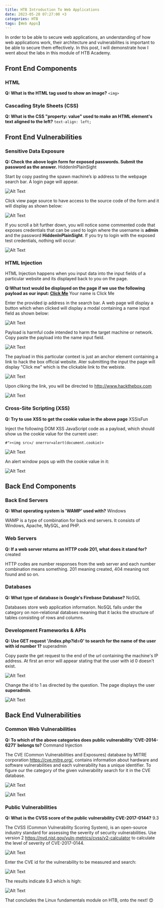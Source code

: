 ```yaml
---
title: HTB Introduction To Web Applications
date: 2023-05-28 07:27:00 +3
categories: HTB
tags: [Web Apps] 
---
```


In order to be able to secure web applications, an understanding of how web applications work, their architecture and vulnerabilites is important to be able to secure them effectively. In this post, I will demonstrate how I went about the labs in this module of HTB Academy.

## Front End Components

### HTML

**Q: What is the HTML tag used to show an image?** `<img>`

### Cascading Style Sheets (CSS)

**Q: What is the CSS "property: value" used to make an HTML element's text aligned to the left?** `text-align: left;`

## Front End Vulnerabilities

### Sensitive Data Exposure

**Q: Check the above login form for exposed passwords. Submit the password as the answer.**
HiddenInPlainSight

Start by copy pasting the spawn machine’s ip address to the webpage search bar. A login page will appear.

![Alt Text](/assets/imgs/WFP.JPG)

Click view page source to have access to the source code of the
form and it will display as shown below:

![Alt Text](/assets/imgs/WFP2.JPG)

If you scroll a bit further down, you will notice some commented code that exposes credentials that can be used to login where the username is **admin** and the password **HiddenInPlainSight**. If you try to login with the exposed test credentials, nothing will occur:

![Alt Text](/assets/imgs/comment.JPG)

### HTML Injection

HTML Injection happens when you input data into the input fields of a particular website and its displayed back to you on the page.

**Q:What text would be displayed on the page if we use the following payload as our input: <a href="http://www.hackthebox.com">Click Me</a>** Your name is Click Me

Enter the provided ip address in the search bar. A web page will display a button which when clicked will display a modal containing a name input field as shown below:

![Alt Text](/assets/imgs/HTMLi.JPG)

Payload is harmful code intended to harm the target machine or network. Copy paste the payload into the name input field.

![Alt Text](/assets/imgs/payload.JPG)

The payload in this particular context is just an anchor element containing a link to hack the box official website. Ater submitting the input the page will display "Click me" which is the clickable link to the webiste.

![Alt Text](/assets/imgs/click.JPG)

Upon cliking the link, you will be directed to http://www.hackthebox.com

![Alt Text](/assets/imgs/click2.JPG)

### Cross-Site Scripting (XSS)

**Q: Try to use XSS to get the cookie value in the above page**
XSSisFun

Inject the following DOM XSS JavaScript code as a payload, which should show us the cookie value for the current user:

`#"><img src=/ onerror=alert(document.cookie)>`

![Alt Text](/assets/imgs/payload2.JPG)

An alert window pops up with the cookie value in it:

![Alt Text](/assets/imgs/payload3.JPG)

## Back End Components

### Back End Servers

**Q: What operating system is 'WAMP' used with?**
Windows

WAMP is a type of combination for back end servers. It consists of Windows, Apache, MySQL, and PHP.

### Web Servers

**Q: If a web server returns an HTTP code 201, what does it stand for?** created

HTTP codes are number responses from the web server and each number combination means something. 201 meaning created, 404 meaning not found and so on.

### Databases

**Q: What type of database is Google's Firebase Database?** NoSQL

Databases store web application information. NoSQL falls under the category on non-relational databses meaning that it lacks the structure of tables consisting of rows and columns.

### Development Frameworks & APIs

**Q: Use GET request '/index.php?id=0' to search for the name of the user with id number 1?** superadmin

Copy paste the get request to the end of the url containing the machine's IP address. At first an error will appear stating that the user with id 0 doesn't exist.

![Alt Text](/assets/imgs/get.JPG)

Change the id to 1 as directed by the question. The page displays the user **superadmin**.

![Alt Text](/assets/imgs/get2.JPG)

## Back End Vulnerabilities

### Common Web Vulnerabilities

__Q: To which of the above categories does public vulnerability 'CVE-2014-6271' belongs to?__ Command Injection

The CVE (Common Vulnerabilities and Exposures) database by MITRE corporation https://cve.mitre.org/, contains information about hardware and software vulnerabilities and each vulnerability has a unique identifier. To figure our the category of the given vulnerability search for it in the CVE database. 

![Alt Text](/assets/imgs/cve.JPG)

![Alt Text](/assets/imgs/cve2.JPG)

### Public Vulnerabilities 
__Q:  What is the CVSS score of the public vulnerability CVE-2017-0144?__ 9.3

The CVSS (Common Vulnerability Scoring System), is an open-source industry standard for assessing the severity of security vulnerabilities. Use version 2 https://nvd.nist.gov/vuln-metrics/cvss/v2-calculator to calculate the level of severity of CVE-2017-0144. 

![Alt Text](/assets/imgs/cvss.JPG)

Enter the CVE id for the vulnerability to be measured and search:

![Alt Text](/assets/imgs/cvss2.JPG)

The results indicate 9.3 which is high:

![Alt Text](/assets/imgs/cvss3.JPG)


That concludes the Linux fundamentals module on HTB, onto the next! &#x1F60A;







